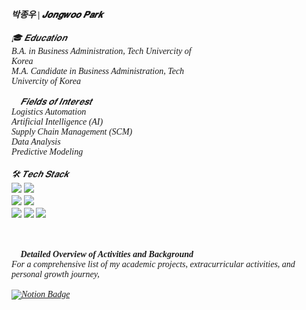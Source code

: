 <!DOCTYPE html>
<html>
<h4 align="left" style="font-style: italic; font-family: 'Times New Roman', serif;">
  박종우 | 𝑱𝒐𝒏𝒈𝒘𝒐𝒐 𝑷𝒂𝒓𝒌
</h4>

<!-- Education Section -->
<div style="text-align: left; display: inline-block; max-width: 300px; font-style: italic; font-family: 'Times New Roman', serif;">
  🎓 𝑬𝒅𝒖𝒄𝒂𝒕𝒊𝒐𝒏<br>
  B.A. in Business Administration, Tech Univercity of Korea<br>
  M.A. Candidate in Business Administration, Tech Univercity of Korea
</div>
<br><br>

<!-- Fields of Interest Section -->
<div style="text-align: left; display: inline-block; max-width: 300px; font-style: italic; font-family: 'Times New Roman', serif;">
  📌 𝑭𝒊𝒆𝒍𝒅𝒔 𝒐𝒇 𝑰𝒏𝒕𝒆𝒓𝒆𝒔𝒕<br>
  Logistics Automation<br>
  Artificial Intelligence (AI)<br>
  Supply Chain Management (SCM)<br>
  Data Analysis<br>
  Predictive Modeling
</div>
<br><br>

<!-- Tech Stack Section -->
<div style="text-align: left; display: inline-block; max-width: 300px; font-style: italic; font-family: 'Times New Roman', serif;">
  🛠️ 𝑻𝒆𝒄𝒉 𝑺𝒕𝒂𝒄𝒌<br>
  <div align="left">
    <img src="https://img.shields.io/badge/python-3670A0?style=for-the-badge&logo=python&logoColor=ffdd54" />
    <img src="https://img.shields.io/badge/R-276DC3?style=for-the-badge&logo=R&logoColor=white" />
  </div>

  <div align="left">
    <img src="https://img.shields.io/badge/MariaDB-003545?style=for-the-badge&logo=MariaDB&logoColor=white" />
    <img src="https://img.shields.io/badge/MySQL-4479A1?style=for-the-badge&logo=MySQL&logoColor=white" />
  </div>

  <div align="left">
    <img src="https://img.shields.io/badge/pandas-150458.svg?style=for-the-badge&logo=pandas&logoColor=white" />
    <img src="https://img.shields.io/badge/numpy-4d77cf.svg?style=for-the-badge&logo=numpy&logoColor=white" />
    <img src="https://img.shields.io/badge/Matplotlib-11557c.svg?style=for-the-badge&logo=Matplotlib&logoColor=white" />
  </div>
</div>
<br><br>
<!-- Detailed Overview Section with Notion Link -->
<div style="text-align: left; display: inline-block; max-width: 600px; font-style: italic; font-family: 'Times New Roman', serif; margin-top: 30px;">
  🔎 <b>Detailed Overview of Activities and Background</b><br>
  For a comprehensive list of my academic projects, extracurricular activities, and personal growth journey,<br><br>

  <!-- Notion badge as a link -->
  <a href="https://www.notion.so/Park-jongwoo-16800f4320e8814cb318fd80f60f06c7?source=copy_link" target="_blank">
    <img src="https://img.shields.io/badge/Notion-000000?style=for-the-badge&logo=notion&logoColor=white" alt="Notion Badge" />
  </a>
</div>

